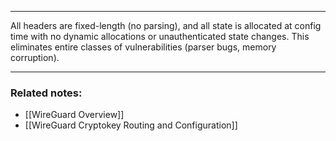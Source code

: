 
---
All headers are fixed-length (no parsing), and all state is allocated at config time with no dynamic allocations or unauthenticated state changes. This eliminates entire classes of vulnerabilities (parser bugs, memory corruption).

---
### **Related notes:**  
- [[WireGuard Overview]]
- [[WireGuard Cryptokey Routing and Configuration]]